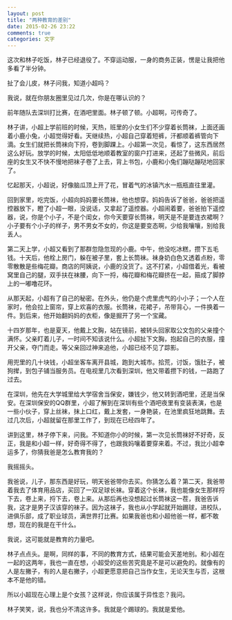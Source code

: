 ```yaml
---
layout: post
title: "两种教育的差别"
date: 2015-02-26 23:22
comments: true
categories: 文字
---
```

这次和林子吃饭，林子已经退役了。不穿运动服，一身的商务正装，愣是让我把他多看了半分钟。

扯了会儿皮，林子问我，知道小超吗？

我说，就在你朋友圈里见过几次，你是在哪认识的？

前年随队去深圳打比赛，在酒吧里面。林子顿了顿。小超啊，可传奇了。

林子讲，小超上学前班的时候，天热，班里的小女生们不少穿着长筒袜，上面还画着小鹿小兔，小超觉得好看。天继续热，小超自己穿着短裤，汗都顺着裤管向下滴。女生们就把长筒袜向下捋，卷到脚踝上。小超第一次见，看惊了，这东西居然这么好玩。放学的时候，太阳低低地顺着教室的窗户打进来，还起了些微风，前后座的女生又不快不慢地把袜子卷了上去，背上书包，小鹿和小兔们蹦哒蹦哒地回家了。<!-- more -->

忆起那天，小超说，好像脑瓜顶上开了花，冒着气的冰镇汽水一瓶瓶直往里灌。

回到家里，吃完饭，小超向妈妈要长筒袜，他也想穿。妈妈告诉了爸爸，爸爸把遥控器放下，瞪了小超一眼，没说话，又拿起了遥控器。小超闹着要，爸爸拍下遥控器，说，你是个小子，不是个闺女，你今天要穿长筒袜，明天是不是要连衣裙啊？小子要有个小子的样子，男不男女不女的，你这是要变态啊，少给我嚷嚷，别给我丢人。

第二天上学，小超又看到了那群忽隐忽现的小鹿。中午，他没吃冰糕，攒下五毛钱。十天后，他栓上房门，躲在被子里，套上长筒袜。袜身奶白色又透着点粉，零零散散是些梅花瓣。商店的阿姨说，小鹿的没货了。这不打紧，小超借着光，看被窝里自己的腿，双手扶在袜腰，向下一捋，梅花瓣和梅花瓣挤在一起，箍成了脚脖上的一嘟噜花环。

从那天起，小超有了自己的秘密。在外头，他仍是个虎里虎气的小小子；一个人在家时，他会拉上窗帘，穿上欢喜的衣服。长筒袜，花裙子，吊带背心，一件换着一件。到后来，他开始翻妈妈的衣柜，像是掘开了另一个宝藏。

十四岁那年，也是夏天，他戴上文胸，站在镜前，被转头回家取公文包的父亲撞个满怀。父亲盯着儿子，一时间不知该说什么。小超扯下文胸，抱起自己的衣服，撞开父亲，夺门而走。等父亲回过神来追他，小超已经不见了踪影。

用兜里的几十块钱，小超坐客车离开县城，跑到大城市。拾荒，讨饭，饿肚子，被狗撵，到包子铺当服务员。在电视里几次看到深圳，他又带着攒下的钱，一路跑了过去。

在深圳，他先在大学城里给大学宿舍当保安，嫌钱少，他又转到酒吧里，还是当保安。在深圳保安的QQ群里，小超了解到在深圳有些个酒吧夜里有变装表演，也是一些小伙子，穿上丝袜，抹上口红，戴上发套，一身艳装，在池里疯狂地跳舞。去过几次后，小超就留在那里工作了，到现在已经四年了。

讲到这里，林子停下来，问我。不知道你小的时候，第一次见长筒袜好不好奇，反正，我是和小超一样，好奇得不得了，也跟我妈嚷着要穿来着。不过，我比小超幸运多了，你猜我爸是怎么教育我的？

我摇摇头。

我爸说，儿子，那东西是好玩，明天爸爸带你去买。你猜怎么着？第二天，我爸带着我去了体育用品店，买回了一双足球长袜。穿着这个长袜，我也能像女生那样捋下去，卷上来，捋下去，卷上来。从那后再也没想起过长筒袜这一茬，我爸告诉我，这才是男子汉该穿的袜子。因为这袜子，我也从小学起就开始踢球，进校队，进俱乐部，成了职业球员，满世界打比赛。如果我爸也和小超他爸一样，都不敢想，现在的我是在干什么。

我说，这可能就是教育的力量吧。

林子点点头。是啊，同样的事，不同的教育方式，结果可能会天差地别。和小超在一起的这两年，我也一直在想，小超受的这些苦究竟是不是可以避免的。就像有的人是左撇子，有的人是右撇子，小超更愿意把自己当作女生，无论天生与否，这根本不是他的错。

所以小超现在心理上是个女孩？这样说，你应该属于异性恋？我问。

林子笑笑，说，我也分不清这许多。我就是个踢球的。我就是爱他。